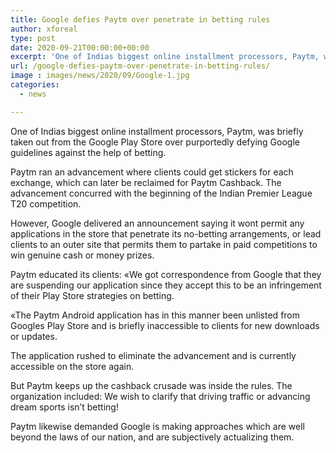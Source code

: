 ```yaml
---
title: Google defies Paytm over penetrate in betting rules
author: xforeal 
type: post
date: 2020-09-21T00:00:00+00:00
excerpt: 'One of Indias biggest online installment processors, Paytm, was briefly taken out from the Google Play Store over purportedly defying Google guidelines against the help of gambling '
url: /google-defies-paytm-over-penetrate-in-betting-rules/
image : images/news/2020/09/Google-1.jpg
categories:
  - news

---
```

One of Indias biggest online installment processors, Paytm, was briefly taken out from the Google Play Store over purportedly defying Google guidelines against the help of betting. 

Paytm ran an advancement where clients could get stickers for each exchange, which can later be reclaimed for Paytm Cashback. The advancement concurred with the beginning of the Indian Premier League T20 competition. 

However, Google delivered an announcement saying it wont permit any applications in the store that penetrate its no-betting arrangements, or lead clients to an outer site that permits them to partake in paid competitions to win genuine cash or money prizes. 

Paytm educated its clients: &#171;We got correspondence from Google that they are suspending our application since they accept this to be an infringement of their Play Store strategies on betting. 

&#171;The Paytm Android application has in this manner been unlisted from Googles Play Store and is briefly inaccessible to clients for new downloads or updates. 

The application rushed to eliminate the advancement and is currently accessible on the store again. 

But Paytm keeps up the cashback crusade was inside the rules. The organization included: We wish to clarify that driving traffic or advancing dream sports isn&#8217;t betting! 

Paytm likewise demanded Google is making approaches which are well beyond the laws of our nation, and are subjectively actualizing them.